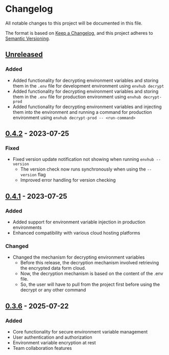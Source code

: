# Changelog

All notable changes to this project will be documented in this file.

The format is based on [Keep a Changelog](https://keepachangelog.com/en/1.1.0/),
and this project adheres to [Semantic Versioning](https://semver.org/spec/v2.0.0.html).

## [Unreleased]

### Added
- Added functionality for decrypting environment variables and storing them in the `.env` file for development environment using `envhub decrypt`
- Added functionality for decrypting environment variables and storing them in the `.env` file for production environment using `envhub decrypt-prod`
- Added functionality for decrypting environment variables and injecting them into the environment and running a command for production environment using `envhub decrypt-prod -- <run-command>`

## [0.4.2] - 2023-07-25

### Fixed
- Fixed version update notification not showing when running `envhub --version`
  - The version check now runs synchronously when using the `--version` flag
  - Improved error handling for version checking

## [0.4.1] - 2023-07-25

### Added
- Added support for environment variable injection in production environments
- Enhanced compatibility with various cloud hosting platforms

### Changed
- Changed the mechanism for decrypting environment variables
    - Before this release, the decryption mechanism involved retrieving the encrypted data form cloud. 
    - Now, the decryption mechanism is based on the content of the .env file.
    - So, the user will have to pull from the project first before using the decrypt or any other command

## [0.3.6] - 2025-07-22

### Added

- Core functionality for secure environment variable management
- User authentication and authorization
- Environment variable encryption at rest
- Team collaboration features

[unreleased]: https://github.com/Okaymisba/EnvHub/compare/v0.4.1...HEAD
[0.4.2]: https://github.com/Okaymisba/EnvHub/releases/tag/v0.4.2
[0.4.1]: https://github.com/Okaymisba/EnvHub/releases/tag/v0.4.1
[0.3.6]: https://github.com/Okaymisba/EnvHub/releases/tag/v0.3.6
